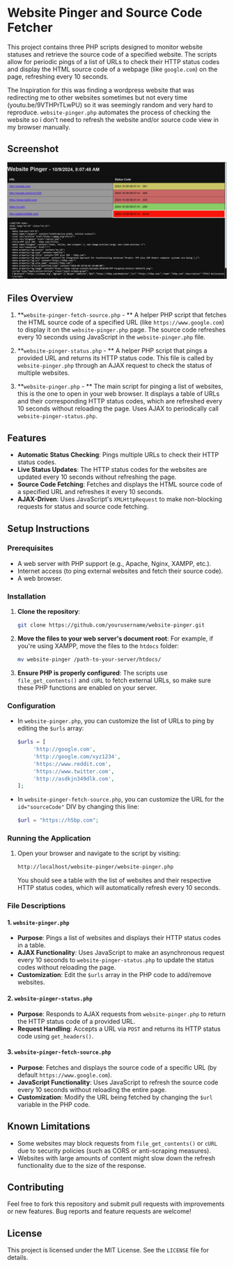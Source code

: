 # Website Pinger and Source Code Fetcher

This project contains three PHP scripts designed to monitor website statuses and retrieve the source code of a specified website. The scripts allow for periodic pings of a list of URLs to check their HTTP status codes and display the HTML source code of a webpage (like `google.com`) on the page, refreshing every 10 seconds.

The Inspiration for this was finding a wordpress website that was redirecting me to other websites sometimes but not every time (youtu.be/9VTHPrTLwPU) so it was seemingly random and very hard to reproduce.  `website-pinger.php` automates the process of checking the website so i don't need to refresh the website and/or source code view in my browser manually.

## Screenshot
![Alt text](screenshot-2024.10.09_080749.jpg?raw=true "screenshot")

## Files Overview

1. **`website-pinger-fetch-source.php` - **
	A helper PHP script that fetches the HTML source code of a specified URL (like `https://www.google.com`) to display it on the `website-pinger.php` page. The source code refreshes every 10 seconds using JavaScript in the `website-pinger.php` file.

2. **`website-pinger-status.php` - **
	A helper PHP script that pings a provided URL and returns its HTTP status code. This file is called by `website-pinger.php` through an AJAX request to check the status of multiple websites.

3. **`website-pinger.php` - **
	The main script for pinging a list of websites, this is the one to open in your web browser. It displays a table of URLs and their corresponding HTTP status codes, which are refreshed every 10 seconds without reloading the page. Uses AJAX to periodically call `website-pinger-status.php`.

## Features

- **Automatic Status Checking**: Pings multiple URLs to check their HTTP status codes.
- **Live Status Updates**: The HTTP status codes for the websites are updated every 10 seconds without refreshing the page.
- **Source Code Fetching**: Fetches and displays the HTML source code of a specified URL and refreshes it every 10 seconds.
- **AJAX-Driven**: Uses JavaScript's `XMLHttpRequest` to make non-blocking requests for status and source code fetching.

## Setup Instructions

### Prerequisites

- A web server with PHP support (e.g., Apache, Nginx, XAMPP, etc.).
- Internet access (to ping external websites and fetch their source code).
- A web browser.

### Installation

1. **Clone the repository**:
	```bash
	git clone https://github.com/yourusername/website-pinger.git
	```

2. **Move the files to your web server's document root**:
	For example, if you're using XAMPP, move the files to the `htdocs` folder:
	```bash
	mv website-pinger /path-to-your-server/htdocs/
	```

3. **Ensure PHP is properly configured**: The scripts use `file_get_contents()` and `cURL` to fetch external URLs, so make sure these PHP functions are enabled on your server.

### Configuration

- In `website-pinger.php`, you can customize the list of URLs to ping by editing the `$urls` array:
	```php
	$urls = [
		 'http://google.com',
		 'http://google.com/xyz1234',
		 'https://www.reddit.com',
		 'https://www.twitter.com',
		 'http://asdkjn349dlk.com',
	];
	```
- In `website-pinger-fetch-source.php`, you can customize the URL for the `id="sourceCode"` DIV by changing this line:
	```php
	$url = "https://h5bp.com";
	```

### Running the Application

1. Open your browser and navigate to the script by visiting:
	```bash
	http://localhost/website-pinger/website-pinger.php
	```

	You should see a table with the list of websites and their respective HTTP status codes, which will automatically refresh every 10 seconds.


### File Descriptions

#### 1. `website-pinger.php`

- **Purpose**: Pings a list of websites and displays their HTTP status codes in a table.
- **AJAX Functionality**: Uses JavaScript to make an asynchronous request every 10 seconds to `website-pinger-status.php` to update the status codes without reloading the page.
- **Customization**: Edit the `$urls` array in the PHP code to add/remove websites.

#### 2. `website-pinger-status.php`

- **Purpose**: Responds to AJAX requests from `website-pinger.php` to return the HTTP status code of a provided URL.
- **Request Handling**: Accepts a URL via `POST` and returns its HTTP status code using `get_headers()`.

#### 3. `website-pinger-fetch-source.php`

- **Purpose**: Fetches and displays the source code of a specific URL (by default `https://www.google.com`).
- **JavaScript Functionality**: Uses JavaScript to refresh the source code every 10 seconds without reloading the entire page.
- **Customization**: Modify the URL being fetched by changing the `$url` variable in the PHP code.

## Known Limitations

- Some websites may block requests from `file_get_contents()` or `cURL` due to security policies (such as CORS or anti-scraping measures).
- Websites with large amounts of content might slow down the refresh functionality due to the size of the response.

## Contributing

Feel free to fork this repository and submit pull requests with improvements or new features. Bug reports and feature requests are welcome!

## License

This project is licensed under the MIT License. See the `LICENSE` file for details.
